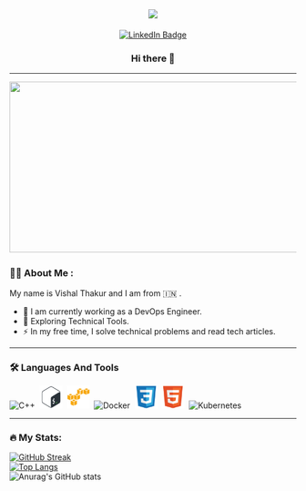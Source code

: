 <!--
**vishalt7/vishalt7** is a ✨ _special_ ✨ repository because its `README.md` (this file) appears on your GitHub profile.

Here are some ideas to get you started:

- 🔭 I’m currently working on ...
- 🌱 I’m currently learning ...
- 👯 I’m looking to collaborate on ...
- 🤔 I’m looking for help with ...
- 💬 Ask me about ...
- 📫 How to reach me: ...
- 😄 Pronouns: ...
- ⚡ Fun fact: ...
-->

<!-- INSERTING GIF -->

<div id="header" align="center">
  <img src="https://media.giphy.com/media/M9gbBd9nbDrOTu1Mqx/giphy.gif" width="100"/>
</div>

<br>

<!-- INSERTING LINKED IN BADGE -->

<div id="badges" align="center">
  <a href="https://www.linkedin.com/in/vishal-thakur-43b7b8206/">
    <img src="https://img.shields.io/badge/LinkedIn-blue?style=for-the-badge&logo=linkedin&logoColor=white" alt="LinkedIn Badge"/>
  </a>
</div>


<!-- GREETINGS -->


### <p align="center"> Hi there 👋 </p>

<hr>

<!-- ABOUT ME -->
<div align="center">
  <img src="https://media.giphy.com/media/dWesBcTLavkZuG35MI/giphy.gif" width="600" height="300"/>
</div>

### :man_technologist: About Me :
My name is Vishal Thakur and I am from 🇮🇳 .

- :telescope: I am currently working as a DevOps Engineer.
- :seedling: Exploring Technical Tools.
- :zap: In my free time, I solve technical problems and read tech articles.

<hr>

<!-- LANGUAGES AND TOOLS -->

### 🛠 Languages And Tools
<div>
  <img src="https://user-images.githubusercontent.com/102405310/235349252-328b702d-c6bd-43f8-99ea-020588c2ceb0.png" alt="C++" width="40" height="40"/>&nbsp;
  <img src="https://github.com/devicons/devicon/blob/master/icons/bash/bash-original.svg" alt="Bash Scripting" width="40" height="40"/>&nbsp;
  <img src="https://github.com/devicons/devicon/blob/master/icons/amazonwebservices/amazonwebservices-original.svg" alt="AWS" width="40" height="40"/>&nbsp;
  <img src="https://user-images.githubusercontent.com/102405310/235349638-a46dc901-0739-44ed-8f41-ace9e36f8cf2.png" alt="Docker" width="80" height="40"/>&nbsp;
  <img src="https://github.com/devicons/devicon/blob/master/icons/css3/css3-original.svg" alt="CSS3" width="40" height="40"/>&nbsp;
  <img src="https://github.com/devicons/devicon/blob/master/icons/html5/html5-original.svg" alt="HTML" width="40" height="40"/>&nbsp;
  <img src="https://user-images.githubusercontent.com/102405310/235349562-ecd95db5-638e-4044-8f42-316d1dbb84d4.png" alt="Kubernetes" width="120" height="40"/>&nbsp;
 <!-- <img src="" alt="Java" width="40" height="40"/>&nbsp; -->
</div>

-----------------

<!-- GITHUB STATISTICS -->

### 🔥 My Stats:

[![GitHub Streak](https://streak-stats.demolab.com/?user=vishalt7&theme=highcontrast)](https://git.io/streak-stats)<br>
[![Top Langs](https://github-readme-stats.vercel.app/api/top-langs/?username=vishalt7&layout=compact&theme=vision-friendly-dark)](https://github.com/anuraghazra/github-readme-stats)
<br>
![Anurag's GitHub stats](https://github-readme-stats.vercel.app/api?username=vishalt7&show_icons=true&theme=radical)
